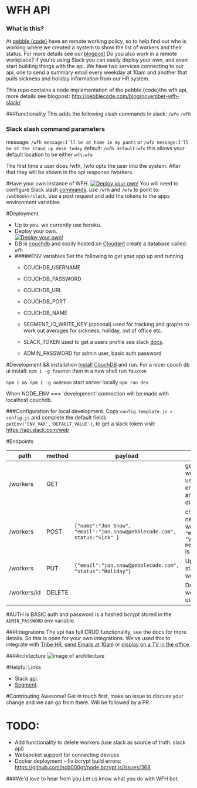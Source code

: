 # WFH API 
### What is this?
At [pebble {code}][1] have an remote working policy, so to help find out who is working where we created a system to show the list of workers and their status. For more details see our [blogpost](http://pebblecode.com/blog/november-wfh-slack/) Do you also work in a remote workplace? If you're using Slack you can easily deploy your own, and even start building things with the api. We have two services connecting to our api, one to send a summary email every weekday at 10am and another that pulls sickness and holiday information from our HR system.

This repo contains a node implementation of the pebble {code}the wfh api, more details see blogpost: http://pebblecode.com/blog/november-wfh-slack/


###functionality
This adds the following slash commands in slack:
`/wfo`
`/wfh`

### Slack slash command parameters
message: `/wfh message:I'll be at home in my pants` or `/wfo message:I'll be at the stand up desk today`
default: `/wfh default:wfo` this allows your default location to be either `wfh,wfo` 

The first time a user does /wfh, /wfo opts the user into the system. After that they will be shown in the api response /workers.
 

#Have your own instance of WFH. [![Deploy your own!](https://www.herokucdn.com/deploy/button.svg)](https://dashboard.heroku.com/new?template=https%3A%2F%2Fgithub.com%2Fpebblecode%2Fwfh3_backend)
You will need to configure Slack slash [commands](https://slack.com/services#service_16).
use `/wfh` and `/wfo` to point to: `/webhooks/slack`, use a post request and add the tokens to the apps environment variables

#Deployment
- Up to you. we currently use heroku. 
- Deploy your own.  
[![Deploy your own!](https://www.herokucdn.com/deploy/button.svg)](https://dashboard.heroku.com/new?template=https%3A%2F%2Fgithub.com%2Fpebblecode%2Fwfh3_backend)
- DB is [couchdb](http://couchdb.apache.org/) and easily hosted on [Cloudant](https://cloudant.com/) create a database called: `wfh`
- #####ENV variables Set the following to get your app up and running
    - COUCHDB_USERNAME
    - COUCHDB_PASSWORD
    - COUCHDB_URL
    - COUCHDB_PORT
    - COUCHDB_NAME

    - SEGMENT_IO_WRITE_KEY (optional) used for tracking and graphs to work out averages for sickness, holiday, out of office etc.
    - SLACK_TOKEN used to get a users profile see slack [docs](https://api.slack.com/).

    - ADMIN_PASSWORD for admin user, basic auth password

#Development && installation
[Install CouchDB](http://couchdb.apache.org/#download) and run.
For a nicer couch db ui install: `npm i -g fauxton` then in a new shell run `fauxton`

`npm i && npm i -g nodemon`
start server locally
`npm run dev`

When NODE_ENV === 'development' connection will be made with localhost couchdb. 

###Configuration for local development.
Copy `config.template.js > config.js` and complete the default fields `getEnv('ENV_VAR','DEFAULT_VALUE')`,
to get a slack token visit: https://api.slack.com/web


#Endpoints

| path       |  method | payload | details |
|------------|---------|---------|---------|
|   /workers |   GET   |         | get all workers, used by email cron and tv display |
|   /workers |   POST   |   `{"name":"Jon Snow", "email":"jon.snow@pebblecode.com", status:"Sick" }`  | create a new worker, `"message": "your message"` is optional |
| /workers   | PUT | `{"email":"jon.snow@pebblecode.com", "status":"Holiday"}` | Update status for worker|
| /workers/id | DELETE |  | Delete a worker by uuid|

#AUTH 
is BASIC auth and password is a hashed bcrypt stored in the `ADMIN_PASSWORD` env variable.


###Integrations
The api has full CRUD functionality, see the docs for more details. So this is open for your own integrations. We've used this to integrate with [Tribe HR](https://github.com/pebblecode/tribehr-holiday-fetcher), [send Emails at 10am](https://github.com/pebblecode/wfh-email-cron) or [display on a TV in the office](https://github.com/pebblecode/wfh-frontend).

###Architecture
![image of architecture](http://pebblecode.com/img/posts/2015-11-03-wfh-slack/diagram.png)

#Helpful Links
 - Slack [api](https://api.slack.com/).
 - [Segment](https://segment.io).

#Contributing 
Awesome! Get in touch first, make an issue to discuss your change and we can go from there. Will be followed by a PR.

# TODO:
- Add functionality to delete workers (use slack as source of truth. slack api)
- Websocket support for connecting devices
- Docker deployment - fix bcrypt build errors: https://github.com/ncb000gt/node.bcrypt.js/issues/368

###We'd love to hear from you
Let us know what you do with WFH bot.

[1]: http://pebblecode.com
